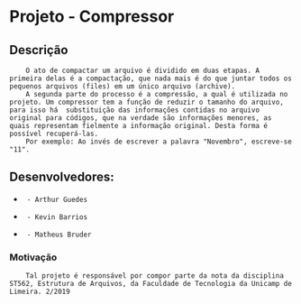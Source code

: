 # Projeto - Compressor

## Descrição
		O ato de compactar um arquivo é dividido em duas etapas. A primeira delas é a compactação, que nada mais é do que juntar todos os pequenos arquivos (files) em um único arquivo (archive).
		A segunda parte do processo é a compressão, a qual é utilizada no projeto. Um compressor tem a função de reduzir o tamanho do arquivo, para isso há  substituição das informações contidas no arquivo original para códigos, que na verdade são informações menores, as quais representam fielmente a informação original. Desta forma é possível recuperá-las. 
		Por exemplo: Ao invés de escrever a palavra "Novembro", escreve-se "11".

##	Desenvolvedores:
	
 *		- Arthur Guedes
 *		- Kevin Barrios
 *		- Matheus Bruder

### Motivação 
  		Tal projeto é responsável por compor parte da nota da disciplina ST562, Estrutura de Arquivos, da Faculdade de Tecnologia da Unicamp de Limeira. 2/2019

